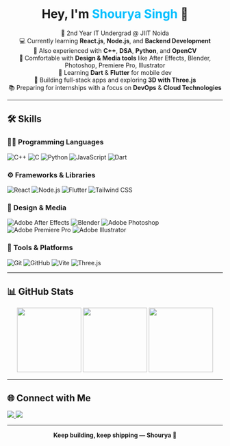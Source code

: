 <h1 align="center">Hey, I'm <span style="color:#00bfff;">Shourya Singh</span> 👋</h1>

<p align="center">
  🌱 2nd Year IT Undergrad @ JIIT Noida<br>
  💻 Currently learning <strong>React.js</strong>, <strong>Node.js</strong>, and <strong>Backend Development</strong><br>
  🧠 Also experienced with <strong>C++</strong>, <strong>DSA</strong>, <strong>Python</strong>, and <strong>OpenCV</strong><br>
  🎨 Comfortable with <strong>Design & Media tools</strong> like After Effects, Blender, Photoshop, Premiere Pro, Illustrator<br>
  📱 Learning <strong>Dart</strong> & <strong>Flutter</strong> for mobile dev<br>
  🚀 Building full-stack apps and exploring <strong>3D with Three.js</strong><br>
  📚 Preparing for internships with a focus on <strong>DevOps</strong> & <strong>Cloud Technologies</strong><br>
</p>

---

## 🛠️ Skills

### 👨‍💻 Programming Languages  
![C++](https://img.shields.io/badge/C++-00599C?style=flat&logo=c%2B%2B&logoColor=white)
![C](https://img.shields.io/badge/C-00599C?style=flat&logo=c&logoColor=white)
![Python](https://img.shields.io/badge/Python-3776AB?style=flat&logo=python&logoColor=white)
![JavaScript](https://img.shields.io/badge/JavaScript-F7DF1E?style=flat&logo=javascript&logoColor=black)
![Dart](https://img.shields.io/badge/Dart-0175C2?style=flat&logo=dart&logoColor=white)

### ⚙️ Frameworks & Libraries  
![React](https://img.shields.io/badge/React-20232A?style=flat&logo=react&logoColor=61DAFB)
![Node.js](https://img.shields.io/badge/Node.js-339933?style=flat&logo=node.js&logoColor=white)
![Flutter](https://img.shields.io/badge/Flutter-02569B?style=flat&logo=flutter&logoColor=white)
![Tailwind CSS](https://img.shields.io/badge/TailwindCSS-06B6D4?style=flat&logo=tailwindcss&logoColor=white)

### 🎨 Design & Media  
![Adobe After Effects](https://img.shields.io/badge/After%20Effects-9999FF?style=flat&logo=adobeaftereffects&logoColor=white)
![Blender](https://img.shields.io/badge/Blender-F5792A?style=flat&logo=blender&logoColor=white)
![Adobe Photoshop](https://img.shields.io/badge/Photoshop-31A8FF?style=flat&logo=adobephotoshop&logoColor=white)
![Adobe Premiere Pro](https://img.shields.io/badge/Premiere%20Pro-9999FF?style=flat&logo=adobepremierepro&logoColor=white)
![Adobe Illustrator](https://img.shields.io/badge/Illustrator-FF9A00?style=flat&logo=adobeillustrator&logoColor=white)

### 🧰 Tools & Platforms  
![Git](https://img.shields.io/badge/Git-F05032?style=flat&logo=git&logoColor=white)
![GitHub](https://img.shields.io/badge/GitHub-181717?style=flat&logo=github&logoColor=white)
![Vite](https://img.shields.io/badge/Vite-646CFF?style=flat&logo=vite&logoColor=white)
![Three.js](https://img.shields.io/badge/Three.js-000000?style=flat&logo=three.js&logoColor=white)

---

## 📊 GitHub Stats

<p align="center">
  <img src="https://github-readme-stats.vercel.app/api?username=hangingpawn64&show_icons=true&theme=radical" height="150" />
  <img src="https://github-readme-streak-stats.herokuapp.com?user=hangingpawn64&theme=radical" height="150" />
  <img src="https://github-readme-stats.vercel.app/api/top-langs/?username=hangingpawn64&layout=compact&theme=radical" height="150" />
</p>

---

## 🌐 Connect with Me

<p>
  <a href="https://linkedin.com/in/shourya-singh" target="_blank">
    <img src="https://img.shields.io/badge/LinkedIn-0A66C2?style=flat&logo=linkedin&logoColor=white" />
  </a>
  <a href="mailto:shourya@email.com">
    <img src="https://img.shields.io/badge/Email-D14836?style=flat&logo=gmail&logoColor=white" />
  </a>
</p>

---

<p align="center"><b>Keep building, keep shipping — Shourya 🚀</b></p>

